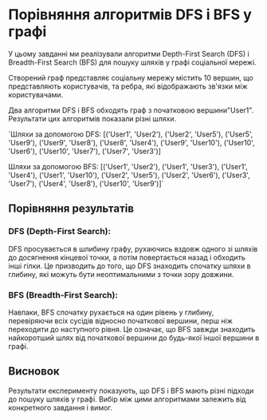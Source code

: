 
# Порівняння алгоритмів DFS і BFS у графі
У цьому завданні ми реалізували алгоритми Depth-First Search (DFS) і Breadth-First Search (BFS) для пошуку шляхів у графі соціальної мережі.

Створений граф представляє соціальну мережу містить 10 вершин, що представляють користувачів, та ребра, які відображають зв'язки між користувачами.

Два алгоритми DFS і BFS обходять граф з початковою вершини"User1". Результати цих алгоритмів показали різні шляхи.

`Шляхи за допомогою DFS: [('User1', 'User2'), ('User2', 'User5'), ('User5', 'User9'), ('User9', 'User8'), ('User8', 'User4'), ('User9', 'User10'), ('User10', 'User6'), ('User10', 'User7'), ('User7', 'User3')]

Шляхи за допомогою BFS: [('User1', 'User2'), ('User1', 'User3'), ('User1', 'User4'), ('User1', 'User10'), ('User2', 'User5'), ('User2', 'User6'), ('User3', 'User7'), ('User4', 'User8'), ('User10', 'User9')]`

## Порівняння результатів
### DFS (Depth-First Search):
DFS просувається в шлибину графу, рухаючись вздовж одного зі шляхів до досягнення кінцевої точки, а потім повертається назад і обходить інші гілки. Це призводить до того, що DFS знаходить спочатку шляхи в глибину, які можуть бути неоптимальними з точки зору довжини.

### BFS (Breadth-First Search):
Навпаки, BFS спочатку рухається на один рівень у глибину, перевіряючи всіх сусідів відносно початкової вершини, перш ніж переходити до наступного рівня. Це означає, що BFS завжди знаходить найкоротший шлях від початкової вершини до будь-якої іншої вершини в графі.

## Висновок
Результати експерименту показують, що DFS і BFS мають різні підходи до пошуку шляхів у графі. Вибір між цими алгоритмами залежить від конкретного завдання і вимог.